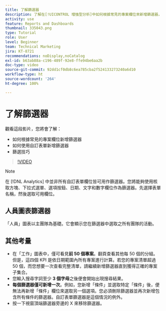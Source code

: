 ```yaml
---
title: 了解篩選器
description: 了解在[!UICONTROL 增強型分析]中如何根據常見的專案欄位來新增篩選器，以及如何使用自訂表單新增篩選器。
activity: use
feature: Reports and Dashboards
thumbnail: 335043.png
type: Tutorial
role: User
level: Beginner
team: Technical Marketing
jira: KT-8721
recommendations: noDisplay,noCatalog
exl-id: b63ab88a-c196-489f-92e8-ffe94be6aa2b
doc-type: video
source-git-commit: 92dd1cf0db8c6ea785cba2f524133273240a6d10
workflow-type: ht
source-wordcount: '264'
ht-degree: 100%

---
```


# 了解篩選器

觀看這段影片，您將會了解：

* 如何根據常見的專案欄位新增篩選器
* 如何使用自訂表單新增篩選器
* 篩選技巧

>[!VIDEO](https://video.tv.adobe.com/v/335043/?quality=12&learn=on)

>[!NOTE]
>
>在 [!DNL Analytics] 中並非所有自訂表單欄位皆可用作篩選器。您將能夠使用核取方塊、下拉式選單、選項按鈕、日期、文字和數字欄位作為篩選器。先選擇表單名稱，然後選取可用欄位。

## 人員圖表篩選器

「人員」圖表以主團隊為基礎。它會顯示您在篩選器中選取之所有團隊的活動。

## 其他考量

* 在「工作」圖表中，僅可看見&#x200B;**前 50 個專案**。翻頁查看其他每 50 個的分組。但是，這四個 KPI 是依日期範圍內所有專案進行計算。若您的專案清單超過 50 個，而您想要一次查看完整清單，請繼續新增篩選器直到獲得正確的專案子集合。
* 您輸入搜尋字詞至少 **3 個字母**&#x200B;之後便會開始出現搜尋結果。
* **每個篩選器僅可新增一次**。例如，您新增「條件」並選取特定「條件」後，便無法再新增「條件」欄位來選取另一個選項。您必須刪除篩選器並再次新增包含所有條件的篩選器。自訂表單篩選器是這個情況的例外。
* 按一下視窗頂端篩選器旁邊的 X 來移除篩選器。
